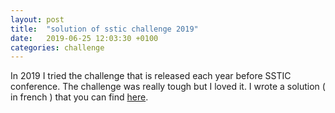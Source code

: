 ```yaml
---
layout: post
title:  "solution of sstic challenge 2019"
date:   2019-06-25 12:03:30 +0100
categories: challenge
---
```


In 2019 I tried the challenge that is released each year before SSTIC
conference. The challenge was really tough but I loved it. I wrote a solution
( in french ) that you can find 
[here](../../../../static/solution_sstic_2019.pdf).
